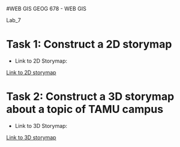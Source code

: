 #WEB GIS
GEOG 678 - WEB GIS

Lab_7

# Task 1: Construct a 2D storymap

- Link to 2D Storymap:

[Link to 2D storymap](https://arcg.is/1498PT0)


# Task 2: Construct a 3D storymap about a topic of TAMU campus

- Link to 3D Storymap:

[Link to 3D storymap](https://arcg.is/0TTGTq2)



